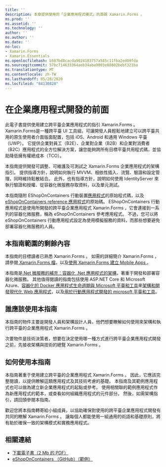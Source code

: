 ```yaml
---
title: ''
description: 本章提供使用的「企業應用程式模式」的首碼 Xamarin.Forms 。
ms.prod: ''
ms.assetid: ''
ms.technology: ''
author: ''
ms.author: ''
ms.date: ''
no-loc:
- Xamarin.Forms
- Xamarin.Essentials
ms.openlocfilehash: b587bd8cacda9024103757a585c11fba2ed09fda
ms.sourcegitcommit: 57bc714633364aeb34aba9803e88802bebf321ba
ms.translationtype: MT
ms.contentlocale: zh-TW
ms.lasthandoff: 05/28/2020
ms.locfileid: "84130828"
---
```

# <a name="preface-to-enterprise-app-development"></a>在企業應用程式開發的前面

此電子書提供使用建立跨平臺企業應用程式的指引 Xamarin.Forms 。 Xamarin.Forms是一種跨平臺 UI 工具組，可讓開發人員輕鬆地建立可以跨平臺共用的原生使用者介面版面配置，包括 iOS、Android 和通用 Windows 平臺（UWP）。 它提供企業對員工（B2E）、企業對企業（B2B）和企業對消費者（B2C）應用程式的全方位解決方案，讓您能夠跨所有目標平臺共用程式碼，並協助降低擁有權總成本（TCO）。

本指南提供開發可調整、可維護及可測試之 Xamarin.Forms 企業應用程式的架構指引。 提供指導方針，說明如何執行 MVVM、相依性插入、流覽、驗證和設定管理，同時維持鬆散結合。 此外，也有指導方針，說明如何使用 IdentityServer 來執行驗證和授權、從容器化微服務存取資料，以及單元測試。

本指南隨附 EShopOnContainers 行動裝置[應用程式](https://github.com/dotnet-architecture/eShopOnContainers/tree/master/src/Mobile)的原始程式碼，以及[eShopOnContainers reference 應用程式](https://github.com/dotnet-architecture/eShopOnContainers)的原始碼。 EShopOnContainers 行動應用程式是使用所開發的跨平臺企業應用程式 Xamarin.Forms ，它會連接到一系列的容器化微服務，稱為 eShopOnContainers 參考應用程式。 不過，您可以將 eShopOnContainers 行動應用程式設定為使用模擬服務的資料，而那些想要避免部署容器化微服務的人員。

## <a name="whats-left-out-of-this-guides-scope"></a>本指南範圍的剩餘內容

本指南的目標讀者已熟悉 Xamarin.Forms 。 如需的詳細簡介 Xamarin.Forms ，請參閱[ Xamarin.Forms 檔](~/xamarin-forms/index.yml)，以及[使用 Xamarin.Forms 建立 Mobile Apps ](https://aka.ms/xamebook)。

本指南是[.Net 微服務的補充：容器化 .Net 應用程式的架構](https://aka.ms/microservicesebook)，著重于開發和部署容器化微服務。 其他值得閱讀的指南包括使用 ASP.NET Core 和 Microsoft Azure、[容器化的 Docker 應用程式生命週期與 Microsoft 平臺和工具](https://aka.ms/dockerlifecycleebook)來[架構和開發現代化 Web 應用程式](https://aka.ms/WebAppEbook)，以及[用於行動應用程式開發的 microsoft 平臺和工具](https://aka.ms/MobAppDev/StndPDF)。

## <a name="who-should-use-this-guide"></a>誰應該使用本指南

本指南的物件主要是開發人員和架構設計人員，他們想要瞭解如何使用來架構和執行跨平臺的企業應用程式 Xamarin.Forms 。

次要物件是技術決策者，想要在決定使用哪一種方式進行跨平臺企業應用程式開發之前，先接收架構與技術的總覽 Xamarin.Forms 。

## <a name="how-to-use-this-guide"></a>如何使用本指南

本指南著重于使用建立跨平臺的企業應用程式 Xamarin.Forms 。 因此，它應該完整閱讀，以提供瞭解這類應用程式及其技術考慮的基礎。 本指南及其範例應用程式也可以做為建立新企業應用程式的起點或參考。 使用相關聯的範例應用程式作為新應用程式的範本，或查看如何組織應用程式的元件部分。 然後，如需架構指引，請回頭參閱本指南。

歡迎您將本指南轉寄給小組成員，以協助確保對使用的跨平臺企業應用程式開發有共同的瞭解 Xamarin.Forms 。 讓每個人都能使用一組通用的術語和基礎原則，將有助於確保一致的架構模式和實務應用程式。

## <a name="related-links"></a>相關連結

- [下載電子書（2 Mb 的 PDF）](https://aka.ms/xamarinpatternsebook)
- [eShopOnContainers （GitHub）（範例）](https://github.com/dotnet-architecture/eShopOnContainers)
